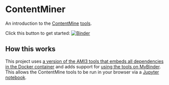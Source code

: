 # ContentMiner
An introduction to the [ContentMine](http://contentmine.org/) [tools](http://contentmine.github.io/).

Click this button to get started: [![Binder](https://mybinder.org/badge_logo.svg)](https://mybinder.org/v2/gh/anjackson/contentminer/master?filepath=01-Introduction.ipynb)

## How this works

This project uses [a version of the AMI3 tools that embeds all dependencies in the Docker container](https://github.com/anjackson/ami3) and adds support for [using the tools on MyBinder](https://mybinder.readthedocs.io/en/latest/tutorials/dockerfile.html). This allows the ContentMine tools to be run in your browser via a [Jupyter notebook](https://jupyter.org/).